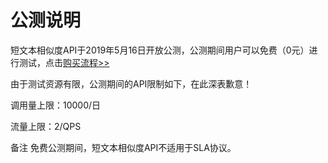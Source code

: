 # 公测说明

短文本相似度API于2019年5月16日开放公测，公测期间用户可以免费（0元）进行测试，点击[购买流程>>](../Pricing/Purchase-Process.md)

由于测试资源有限，公测期间的API限制如下，在此深表歉意！

调用量上限：10000/日

流量上限：2/QPS

备注
免费公测期间，短文本相似度API不适用于SLA协议。




